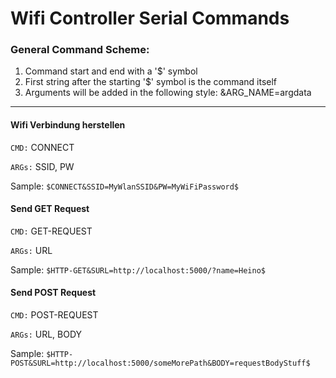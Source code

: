 # Wifi Controller Serial Commands

### General Command Scheme:

1. Command start and end with a '$' symbol
2. First string after the starting '$' symbol is the command itself
3. Arguments will be added in the following style: &ARG_NAME=argdata

---

#### Wifi Verbindung herstellen

`CMD:` CONNECT

`ARGs:` SSID, PW

Sample:
`$CONNECT&SSID=MyWlanSSID&PW=MyWiFiPassword$`

#### Send GET Request

`CMD:` GET-REQUEST

`ARGs:` URL

Sample:
`$HTTP-GET&SURL=http://localhost:5000/?name=Heino$`

#### Send POST Request

`CMD:` POST-REQUEST

`ARGs:` URL, BODY


Sample:
`$HTTP-POST&SURL=http://localhost:5000/someMorePath&BODY=requestBodyStuff$`
